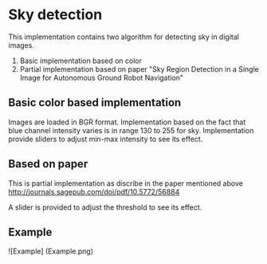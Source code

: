 # Sky detection

This implementation contains two algorithm for detecting sky in digital images.

1. Basic implementation based on color
2. Partial implementation based on paper "Sky Region Detection in a Single Image for Autonomous Ground Robot Navigation"

## Basic color based implementation
Images are loaded in BGR format.
Implementation based on the fact that blue channel intensity varies is in range 130 to 255 for sky.
Implementation provide sliders to adjust min-max intensity to see its effect.

## Based on paper
This is partial implementation as discribe in the paper mentioned above
http://journals.sagepub.com/doi/pdf/10.5772/56884

A slider is provided to adjust the threshold to see its effect.

## Example
![Example] (Example.png)
